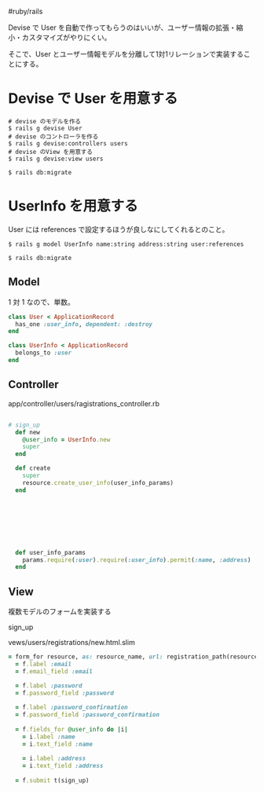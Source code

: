 #ruby/rails 



Devise で User を自動で作ってもらうのはいいが、ユーザー情報の拡張・縮小・カスタマイズがやりにくい。

そこで、User とユーザー情報モデルを分離して1対1リレーションで実装することにする。

# Devise で User を用意する

```shell
# devise のモデルを作る
$ rails g devise User
# devise のコントローラを作る
$ rails g devise:controllers users
# devise のView を用意する
$ rails g devise:view users

$ rails db:migrate
```

# UserInfo を用意する

User には references で設定するほうが良しなにしてくれるとのこと。

```shell
$ rails g model UserInfo name:string address:string user:references

$ rails db:migrate
```

## Model

1 対 1 なので、単数。

```ruby
class User < ApplicationRecord
  has_one :user_info, dependent: :destroy
end
```

```ruby
class UserInfo < ApplicationRecord
  belongs_to :user
end
```

## Controller

app/controller/users/ragistrations_controller.rb

```ruby

# sign_up 
  def new
    @user_info = UserInfo.new
    super
  end

  def create
    super
    resource.create_user_info(user_info_params)
  end








  def user_info_params
    params.require(:user).require(:user_info).permit(:name, :address)
  end
```

## View

複数モデルのフォームを実装する

sign_up

vews/users/registrations/new.html.slim

```ruby
= form_for resource, as: resource_name, url: registration_path(resource_name) do |f|
  = f.label :email
  = f.email_field :email

  = f.label :password
  = f.password_field :password
  
  = f.label :password_confirmation
  = f.password_field :password_confirmation
  
  = f.fields_for @user_info do |i|
    = i.label :name
    = i.text_field :name
    
    = i.label :address
    = i.text_field :address
  
  = f.submit t(sign_up)
```
